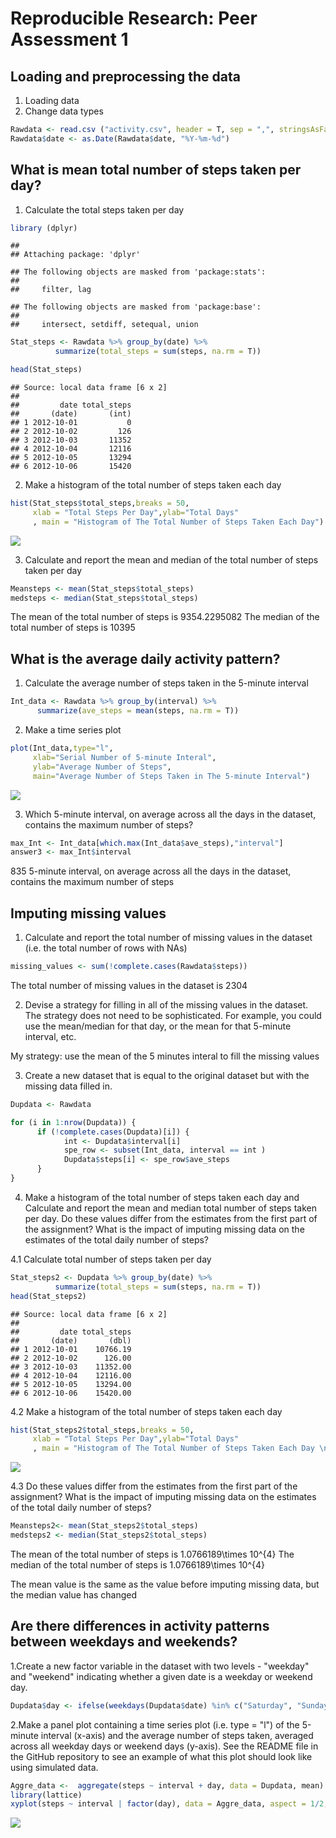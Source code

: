 # Reproducible Research: Peer Assessment 1


## Loading and preprocessing the data

1. Loading data
2. Change data types


```r
Rawdata <- read.csv ("activity.csv", header = T, sep = ",", stringsAsFactors = F)
Rawdata$date <- as.Date(Rawdata$date, "%Y-%m-%d")
```

## What is mean total number of steps taken per day?

1. Calculate the total steps taken per day


```r
library (dplyr)
```

```
## 
## Attaching package: 'dplyr'
```

```
## The following objects are masked from 'package:stats':
## 
##     filter, lag
```

```
## The following objects are masked from 'package:base':
## 
##     intersect, setdiff, setequal, union
```

```r
Stat_steps <- Rawdata %>% group_by(date) %>%
          summarize(total_steps = sum(steps, na.rm = T))

head(Stat_steps)
```

```
## Source: local data frame [6 x 2]
## 
##         date total_steps
##       (date)       (int)
## 1 2012-10-01           0
## 2 2012-10-02         126
## 3 2012-10-03       11352
## 4 2012-10-04       12116
## 5 2012-10-05       13294
## 6 2012-10-06       15420
```


2. Make a histogram of the total number of steps taken each day


```r
hist(Stat_steps$total_steps,breaks = 50,
     xlab = "Total Steps Per Day",ylab="Total Days"
     , main = "Histogram of The Total Number of Steps Taken Each Day")
```

![](PA1_template_files/figure-html/unnamed-chunk-3-1.png)

3. Calculate and report the mean and median of the total number of steps taken per day


```r
Meansteps <- mean(Stat_steps$total_steps)
medsteps <- median(Stat_steps$total_steps)
```

The mean of the total number of steps is 9354.2295082
The median of the total number of steps is 10395

## What is the average daily activity pattern?

1. Calculate the average number of steps taken in the 5-minute interval 


```r
Int_data <- Rawdata %>% group_by(interval) %>%
      summarize(ave_steps = mean(steps, na.rm = T))
```

2. Make a time series plot 


```r
plot(Int_data,type="l",
     xlab="Serial Number of 5-minute Interal",
     ylab="Average Number of Steps",
     main="Average Number of Steps Taken in The 5-minute Interval")
```

![](PA1_template_files/figure-html/unnamed-chunk-6-1.png)

3. Which 5-minute interval, on average across all the days in the dataset, contains the maximum number of steps?


```r
max_Int <- Int_data[which.max(Int_data$ave_steps),"interval"]
answer3 <- max_Int$interval
```

835 5-minute interval, on average across all the days in the dataset, contains the maximum number of steps

## Imputing missing values

1. Calculate and report the total number of missing values in the dataset (i.e. the total number of rows with NAs)


```r
missing_values <- sum(!complete.cases(Rawdata$steps))
```

The total number of missing values in the dataset is 2304



2. Devise a strategy for filling in all of the missing values in the dataset. The strategy does not need to be sophisticated. For example, you could use the mean/median for that day, or the mean for that 5-minute interval, etc.

My strategy: use the mean of the 5 minutes interal to fill the missing values


3. Create a new dataset that is equal to the original dataset but with the missing data filled in.


```r
Dupdata <- Rawdata

for (i in 1:nrow(Dupdata)) {
      if (!complete.cases(Dupdata)[i]) {
            int <- Dupdata$interval[i]
            spe_row <- subset(Int_data, interval == int )
            Dupdata$steps[i] <- spe_row$ave_steps
      }
}
```


4. Make a histogram of the total number of steps taken each day and Calculate and report the mean and median total number of steps taken per day. Do these values differ from the estimates from the first part of the assignment? What is the impact of imputing missing data on the estimates of the total daily number of steps?

4.1 Calculate total number of steps taken per day


```r
Stat_steps2 <- Dupdata %>% group_by(date) %>%
          summarize(total_steps = sum(steps, na.rm = T))
head(Stat_steps2)
```

```
## Source: local data frame [6 x 2]
## 
##         date total_steps
##       (date)       (dbl)
## 1 2012-10-01    10766.19
## 2 2012-10-02      126.00
## 3 2012-10-03    11352.00
## 4 2012-10-04    12116.00
## 5 2012-10-05    13294.00
## 6 2012-10-06    15420.00
```


4.2 Make a histogram of the total number of steps taken each day


```r
hist(Stat_steps2$total_steps,breaks = 50,
     xlab = "Total Steps Per Day",ylab="Total Days"
     , main = "Histogram of The Total Number of Steps Taken Each Day \n(The Missing Data Filled)")
```

![](PA1_template_files/figure-html/unnamed-chunk-11-1.png)

4.3 Do these values differ from the estimates from the first part of the assignment? What is the impact of imputing missing data on the estimates of the total daily number of steps?


```r
Meansteps2<- mean(Stat_steps2$total_steps)
medsteps2 <- median(Stat_steps2$total_steps)
```

The mean of the total number of steps is 1.0766189\times 10^{4}
The median of the total number of steps is 1.0766189\times 10^{4}

The mean value is the same as the value before imputing missing data, but the median value has changed


## Are there differences in activity patterns between weekdays and weekends?

1.Create a new factor variable in the dataset with two levels - "weekday" and "weekend" indicating whether a given date is a weekday or weekend day.


```r
Dupdata$day <- ifelse(weekdays(Dupdata$date) %in% c("Saturday", "Sunday"), "weekend", "weekday")
```

2.Make a panel plot containing a time series plot (i.e. type = "l") of the 5-minute interval (x-axis) and the average number of steps taken, averaged across all weekday days or weekend days (y-axis). See the README file in the GitHub repository to see an example of what this plot should look like using simulated data.


```r
Aggre_data <-  aggregate(steps ~ interval + day, data = Dupdata, mean)
library(lattice)
xyplot(steps ~ interval | factor(day), data = Aggre_data, aspect = 1/2,type = "l")
```

![](PA1_template_files/figure-html/unnamed-chunk-14-1.png)
